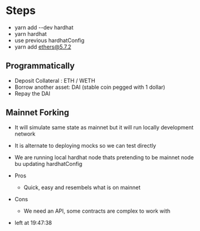 # Steps

- yarn add --dev hardhat
- yarn hardhat
- use previous hardhatConfig
- yarn add ethers@5.7.2

## Programmatically

- Deposit Collateral : ETH / WETH
- Borrow another asset: DAI (stable coin pegged with 1 dollar)
- Repay the DAI

## Mainnet Forking

- It will simulate same state as mainnet but it will run locally development network
- It is alternate to deploying mocks so we can test directly
- We are running local hardhat node thats pretending to be mainnet node bu updating hardhatConfig

- Pros
  - Quick, easy and resembels what is on mainnet

- Cons
  - We need an API, some contracts are complex to work with

- left at 19:47:38
